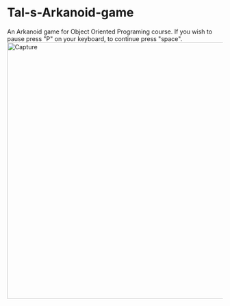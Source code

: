 # Tal-s-Arkanoid-game
An Arkanoid game for Object Oriented Programing course.
If you wish to pause press "P" on your keyboard, to continue press "space".
<img width="599" alt="Capture" src="https://user-images.githubusercontent.com/103560553/184156635-b8b8d415-9ae7-4be7-a3b1-79d8b489e16c.PNG">
